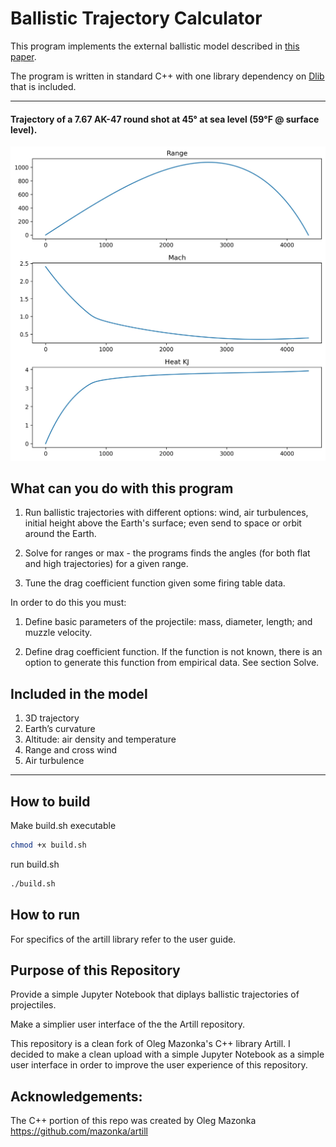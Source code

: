 # Ballistic Trajectory Calculator

This program implements the external ballistic 
model described 
in [this paper](https://github.com/mazonka/artill/raw/master/drag_anziam.pdf).

The program is written in standard C++ with 
one library dependency on [Dlib](http://dlib.net/) that is included.

--------------------------------
#### Trajectory of a 7.67 AK-47 round shot at 45&deg; at sea level (59&deg;F @ surface level).

![](range.jpeg)


## What can you do with this program

1. Run ballistic trajectories with different options: 
wind, air turbulences, initial height above the Earth's surface;
even send to space or orbit around the Earth.

2. Solve for ranges or max - the programs finds 
the angles (for both flat and high trajectories) for a given range.

3. Tune the drag coefficient function given some firing table data.

In order to do this you must:

1. Define basic parameters of the projectile: mass, 
diameter, length; and muzzle velocity.

2. Define drag coefficient function. If the function 
is not known, there is an option to generate this 
function from empirical data. See section Solve.

## Included in the model

1. 3D trajectory
2. Earth’s curvature
3. Altitude: air density and temperature
4. Range and cross wind
5. Air turbulence


---------------------------
 
## How to build 

Make build.sh executable
```sh
chmod +x build.sh
```
run build.sh

```sh
./build.sh
```

## How to run

For specifics of the artill library refer to the user guide.


## Purpose of this Repository

Provide a simple Jupyter Notebook that diplays ballistic trajectories of projectiles. 

Make a simplier user interface of the the Artill repository.

This repository is a clean fork of Oleg Mazonka's C++ library Artill. I decided to make a clean upload with a simple Jupyter Notebook as a simple user interface in order to improve the user experience of this repository. 

## Acknowledgements:

The C++ portion of this repo was created by Oleg Mazonka
https://github.com/mazonka/artill
